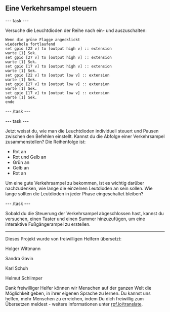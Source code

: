 ## Eine Verkehrsampel steuern

--- task ---

Versuche die Leuchtdioden der Reihe nach ein- und auszuschalten:

```blocks
Wenn die grüne Flagge angecklickt
wiederhole fortlaufend
set gpio [22 v] to [output high v] :: extension
warte [1] Sek.
set gpio [27 v] to [output high v] :: extension
warte [1] Sek.
set gpio [17 v] to [output high v] :: extension
warte [1] Sek.
set gpio [22 v] to [output low v] :: extension
warte [1] Sek.
set gpio [27 v] to [output low v] :: extension
warte [1] Sek.
set gpio [17 v] to [output low v] :: extension
warte [1] Sek.
ende
```

--- /task ---

--- task ---

Jetzt weisst du, wie man die Leuchtdioden individuell steuert und Pausen zwischen den Befehlen einstellt. Kannst du die Abfolge einer Verkehrsampel zusammenstellen? Die Reihenfolge ist:

- Rot an
- Rot und Gelb an
- Grün an
- Gelb an
- Rot an

Um eine gute Verkehrsampel zu bekommen, ist es wichtig darüber nachzudenken, wie lange die einzelnen Leutdioden an sein sollen. Wie lange sollten die Leutdioden in jeder Phase eingeschaltet bleiben?

--- /task ---

Sobald du die Steuerung der Verkehrsampel abgeschlossen hast, kannst du versuchen, einen Taster und einen Summer hinzuzufügen, um eine interaktive Fußgängerampel zu erstellen.


***
Dieses Projekt wurde von freiwilligen Helfern übersetzt:

Holger Wittmann

Sandra Gavin

Karl Schuh

Helmut Schlimper

Dank freiwilliger Helfer können wir Menschen auf der ganzen Welt die Möglichkeit geben, in ihrer eigenen Sprache zu lernen. Du kannst uns helfen, mehr Menschen zu erreichen, indem Du dich freiwillig zum Übersetzen meldest - weitere Informationen unter [rpf.io/translate](https://rpf.io/translate).
